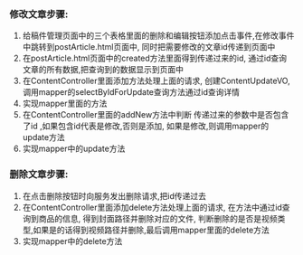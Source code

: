 ### 修改文章步骤:

1. 给稿件管理页面中的三个表格里面的删除和编辑按钮添加点击事件,在修改事件中跳转到postArticle.html页面中, 同时把需要修改的文章id传递到页面中
2. 在postArticle.html页面中的created方法里面得到传递过来的id, 通过id查询文章的所有数据,把查询到的数据显示到页面中
3. 在ContentController里面添加方法处理上面的请求, 创建ContentUpdateVO,  调用mapper的selectByIdForUpdate查询方法通过id查询详情
4. 实现mapper里面的方法
5. 在ContentController里面的addNew方法中判断 传递过来的参数中是否包含了id ,如果包含id代表是修改,否则是添加,  如果是修改,则调用mapper的update方法
6. 实现mapper中的update方法

### 删除文章步骤:

1. 在点击删除按钮时向服务发出删除请求,把id传递过去
2. 在ContentController里面添加delete方法处理上面的请求, 在方法中通过id查询到商品的信息, 得到封面路径并删除对应的文件,  判断删除的是否是视频类型,如果是的话得到视频路径并删除,最后调用mapper里面的delete方法
3. 实现mapper中的delete方法

